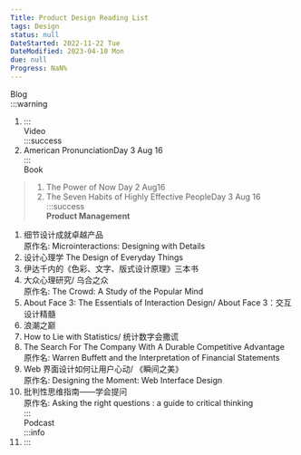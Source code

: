 ```yaml
---
Title: Product Design Reading List
tags: Design
status: null
DateStarted: 2022-11-22 Tue
DateModified: 2023-04-10 Mon
due: null
Progress: NaN%
---
```


Blog  
:::warning

1.  :::  
    Video  
    :::success
1.  American PronunciationDay 3 Aug 16  
    :::  
    Book

> 1. The Power of Now Day 2 Aug16
> 2. The Seven Habits of Highly Effective PeopleDay 3 Aug 16  
>    :::success  
>    **Product Management**

1. 细节设计成就卓越产品  
   原作名: Microinteractions: Designing with Details
2. 设计心理学 The Design of Everyday Things
3. 伊达千内的《色彩、文字、版式设计原理》三本书
4. 大众心理研究/ 乌合之众  
   原作名: The Crowd: A Study of the Popular Mind
5. About Face 3: The Essentials of Interaction Design/ About Face 3：交互设计精髓
6. 浪潮之巅
7. How to Lie with Statistics/ 统计数字会撒谎
8. The Search For The Company With A Durable Competitive Advantage  
   原作名: Warren Buffett and the Interpretation of Financial Statements
9. Web 界面设计如何让用户心动/ 《瞬间之美》  
   原作名: Designing the Moment: Web Interface Design
10. 批判性思维指南——学会提问  
    原作名: Asking the right questions : a guide to critical thinking  
    :::  
    Podcast  
    :::info
11. :::
